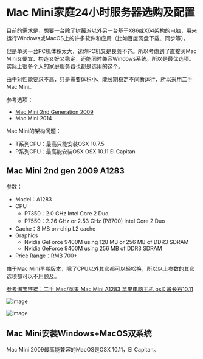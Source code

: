 # Mac Mini家庭24小时服务器选购及配置

目前的需求是，想要一台除了树莓派以外另一台基于X86或X64架构的电脑，用来运行Windows或MacOS上的许多软件和应用（比如百度网盘下载、同步等）。

但是单买一台PC机体积太大，迷你PC机又是良莠不齐。所以考虑到了直接买Mac Mini又便宜、构造又好又稳定，还能同时兼容Windows系统。所以是最优选项。实际上很多个人的家庭服务器也都是选用的这个。

由于对性能要求不高，只是需要体积小、能长期稳定不间断运行，所以采用二手Mac Mini。

参考选项：
- [Mac Mini 2nd Generation 2009](https://www.wikiwand.com/en/Mac_Mini#/2nd_generation_(Intel-based))
- Mac Mini 2014

Mac Mini的架构问题：
- T系列CPU：最高只能安装OSX 10.7.5
- P系列CPU：最高能安装OSX OSX 10.11 El Capitan

## Mac Mini  2nd gen 2009 A1283

参数：
- Model：A1283
- CPU
    - P7350：2.0 GHz Intel Core 2 Duo
    - P7550：2.26 GHz or 2.53 GHz (P8700) Intel Core 2 Duo
- Cache：3 MB on-chip L2 cache
- Graphics
    - Nvidia GeForce 9400M using 128 MB or 256 MB of DDR3 SDRAM
    - Nvidia GeForce 9400M using 256 MB of DDR3 SDRAM
- Price Range：RMB 700+

由于Mac Mini早期版本，除了CPU以外其它都可以轻松换，所以以上参数的其它选项都可以不用顾及。

[参考淘宝链接：二手 Mac/苹果 Mac Mini A1283 苹果电脑主机 osX 酋长石10.11](https://item.taobao.com/item.htm?spm=a230r.1.14.1.5a781020dWgi1H&id=540267554815&ns=1&abbucket=8#detail)


![image](https://user-images.githubusercontent.com/14041622/48901302-eab0f600-ee8f-11e8-83de-902350e0b98e.png)

![image](https://user-images.githubusercontent.com/14041622/48901283-db31ad00-ee8f-11e8-93be-5820f6413832.png)


## Mac Mini安装Windows+MacOS双系统

Mac Mini 2009最高能兼容的MacOS是OSX 10.11，El Capitan。
